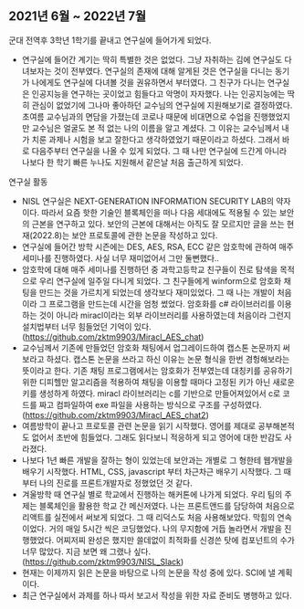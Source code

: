 ## 2021년 6월 ~ 2022년 7월
군대 전역후 3학년 1학기를 끝내고 연구실에 들어가게 되었다.

- 연구실에 들어간 계기는 딱히 특별한 것은 없었다. 그냥 자취하는 김에 연구실도 다녀보자는 것이 전부였다. 연구실의 존재에 대해 알게된 것은 연구실을 다니는 동기가 나에게도 연구실에 다녀볼 것을 권유하면서 부터였다. 그 친구가 다니는 연구실은 인공지능을 연구하는 곳이었고 힘들다고 악명이 자자했다. 나는 인공지능에는 딱히 관심이 없었기에 그나마 좋아하던 교수님의 연구실에 지원해보기로 결정하였다. 초여름 교수님과의 면담을 가졌는데 코로나 때문에 비대면으로 수업을 진행했었지만 교수님은 얼굴도 본 적 없는 나의 이름을 알고 계셨다. 그 이유는 교수님께서 내가 치룬 과제나 시험을 보고 잘한다고 생각하였었기 때문이라고 하셨다. 그래서 바로 다음주부터 연구실을 나올 수 있게 되었다. 그 때 나만 연구실에 드간게 아니라 나보다 한 학기 빠른 누나도 지원해서 같은날 처음 출근하게 되었다.
  
연구실 활동

- NISL 연구실은 NEXT-GENERATION INFORMATION SECURITY LAB의 약자이다. 따라서 요즘 핫한 기술인 블록체인을 떠나 다음 세대에도 적용될 수 있는 보안의 근본을 연구하고 있다. 보안의 근본에 대해서는 아직도 잘 모르지만 글을 쓰는 현재(2022.8)는 보안 프로토콜에 관한 논문을 작성하고 있다.
- 연구실에 들어간 방학 시즌에는 DES, AES, RSA, ECC 같은 암호학에 관하여 매주 세미나를 진행하였다. 사실 너무 재미없어서 그만 둘뻔했다..
- 암호학에 대해 매주 세미나를 진행하던 중 과학고등학교 친구들이 진로 탐색을 목적으로 우리 연구실에 일주일 다니게 되었다. 그 친구들에게 winform으로 암호화 채팅을 만드는 것을 가르치게 되었는데 생각보다 재미있었다. 그 때 나는 개발이 처음이라 그 프로그램을 만드는데 시간을 엄청 썼었다. 암호화를 c# 라이브러리를 이용하는 것이 아니라 miracl이라는 외부 라이브러리를 사용하였는데 처음이라 그런지 설치법부터 너무 힘들었던 기억이 있다. (https://github.com/zktm9903/Miracl_AES_chat)
- 교수님께서 기존에 만들었던 암호화 채팅에서 업그레이드하여 캡스톤 논문까지 써보라고 하셨다. 캡스톤 논문을 쓰라고 하신 이유는 논문 형식을 한번 경헝해보라는 뜻이라고 한다. 기존 채팅 프로그램에서는 암호화가 전부였는데 대칭키를 공유하기 위한 디피헬만 알고리즘을 적용하여 채팅을 이용할 때마다 고정된 키가 아닌 새로운 키를 생성하게 하였다. miracl 라이브러리는 c를 기반으로 만들어져있어서 c로 코드를 짜고 컴파일하여 exe 파일을 사용하는 방식으로 구조를 구성하였다. (https://github.com/zktm9903/Miracl_AES_chat2)
- 여름방학이 끝나고 프로토콜 관련 논문을 읽기 시작했다. 영어를 제대로 공부해본적도 없어서 초반에 힘들었다. 그래도 읽다보니 적응하게 되고 영어에 대한 반감도 사라졌다. 
- 나보다 1년 빠른 개발을 잘하는 형이 있었는데 보안과는 개별로 그 형한테 웹개발을 배우기 시작했다. HTML, CSS, javascript 부터 차근차근 배우기 시작했다. 그 때부터 나의 진로를 프론트개발자로 정했었던 것 같다.
- 겨울방학 때 연구실 별로 학교에서 진행하는 해커톤에 나가게 되었다. 우리 팀의 주제는 블록체인을 활용한 학교 간 메신저였다. 나는 프론트앤드를 담당하여 처음으로 리액트를 실전에서 써보게 되었다. 그 때 리덕스도 처음 사용해보았다. 막힘의 연속이었다. 거의 매일 5시간 씩은 코딩했었다. 나의 무지함에 거듭 놀라면서 개발을 진행했었다. 어찌저찌 완성은 했지만 쓸데없이 최적화를 신경쓴 탓에 컴포넌트의 수가 너무 많았다. 지금 보면 왜 그랬나 싶다. (https://github.com/zktm9903/NISL_Slack)
- 현재는 이제까지 읽은 논문을 바탕으로 나의 논문을 작성 중에 있다. SCI에 낼 계획이다.
- 최근 연구실에서 과제를 하나 따서 보고서 작성을 위한 자료 준비도 병행하고 있다.